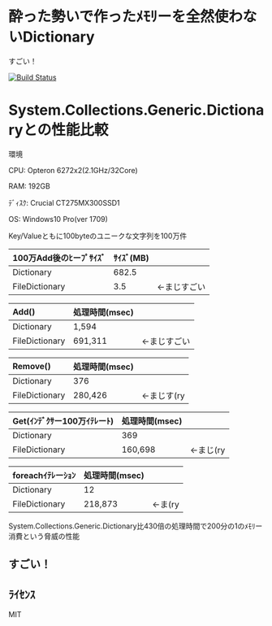 # 酔った勢いで作ったﾒﾓﾘーを全然使わないDictionary
すごい！

[![Build Status](https://travis-ci.org/sazae657/FileDictionary.svg?branch=master)](https://travis-ci.org/sazae657/FileDictionary)


# System.Collections.Generic.Dictionaryとの性能比較

環境

CPU: Opteron 6272x2(2.1GHz/32Core)

RAM: 192GB

ﾃﾞｨｽｸ: Crucial CT275MX300SSD1

OS: Windows10 Pro(ver 1709)

Key/Valueともに100byteのユニークな文字列を100万件


|100万Add後のﾋーﾌﾟｻｲｽﾞ|ｻｲｽﾞ(MB)||
|:---|:---|:---|
|Dictionary|682.5||
|FileDictionary|3.5|←まじすごい|


|Add()|処理時間(msec)||
|:---|:---|:---|
|Dictionary|1,594||
|FileDictionary|691,311|←まじすごい|


|Remove()|処理時間(msec)||
|:---|:---|:---|
|Dictionary|376||
|FileDictionary|280,426|←まじす(ry|


|Get(ｲﾝﾃﾞｸｻー100万ｲﾃﾚーﾄ)|処理時間(msec)||
|:---|:---|:---|
|Dictionary|369||
|FileDictionary|160,698|←まじ(ry|


|foreachｲﾃﾚーｼｮﾝ|処理時間(msec)||
|:---|:---|:---|
|Dictionary|12||
|FileDictionary|218,873|←ま(ry|

System.Collections.Generic.Dictionary比430倍の処理時間で200分の1のﾒﾓﾘー消費という脅威の性能
## すごい！

## ﾗｲｾﾝｽ
MIT